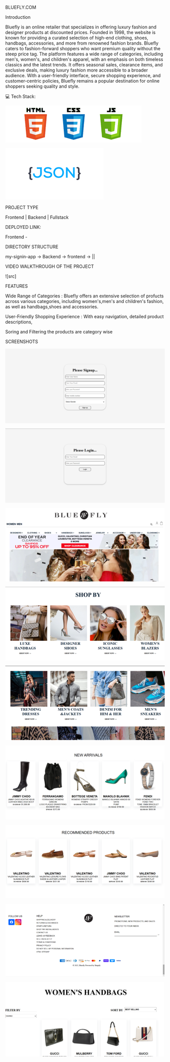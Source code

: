 BLUEFLY.COM

Introduction

Bluefly is an online retailer that specializes in offering luxury fashion and designer 
products at discounted prices. Founded in 1998, the website is known for providing a 
curated selection of high-end clothing, shoes, handbags, accessories, and more from 
renowned fashion brands. Bluefly caters to fashion-forward shoppers who want premium 
quality without the steep price tag. The platform features a wide range of categories, 
including men's, women's, and children's apparel, with an emphasis on both timeless 
classics and the latest trends. It offers seasonal sales, clearance items, and exclusive 
deals, making luxury fashion more accessible to a broader audience. With a user-friendly 
interface, secure shopping experience, and customer-centric policies, 
Bluefly remains a popular destination for online shoppers seeking quality and style.

💻 Tech Stack:

![src](./assets/html,css,js%20img.png)

![src](./assets/json%20server.png)

PROJECT TYPE

Frontend | Backend | Fullstack

DEPLOYED LINK:

Frontend -


DIRECTORY STRUCTURE

my-signin-app -> Backend -> frontend -> ||

VIDEO WALKTHROUGH OF THE PROJECT 

![src]

FEATURES 

Wide Range of Categories : Bluefly offers an extensive selection of profucts across various categories, including women's,men's and children's fashion, as well as handbags,shoes and accessories.

User-Friendly Shopping Experience : With easy navigation, detailed product descriptions, 

Soring and Filtering the products are category wise

SCREENSHOTS 

![signin](./assets/signup.png)

![login](./assets/login.png)

![frontpage](./assets/frontend%20page.png)

![shopby](./assets/shop%20by1.png)

![shopby](./assets/shop%20bt%202.png)

![newarrivals](./assets/new%20arrivial.png)

![recommend](./assets/reccom%202.png)

![footer](./assets/foo.png)

![productsonlyone](./assets/handbag%20product1.png)


